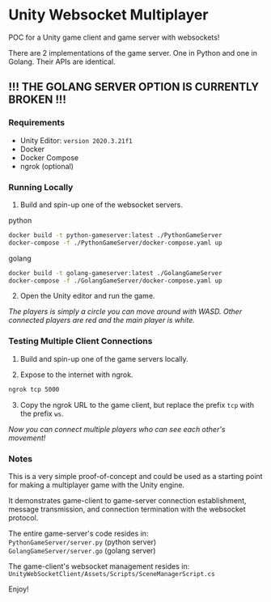 # Unity Websocket Multiplayer

POC for a Unity game client and game server with websockets!

There are 2 implementations of the game server. One in Python and one in 
Golang. Their APIs are identical.

## !!! THE GOLANG SERVER OPTION IS CURRENTLY BROKEN !!!


### Requirements
- Unity Editor: `version 2020.3.21f1`
- Docker
- Docker Compose
- ngrok (optional)


### Running Locally

1. Build and spin-up one of the websocket servers.

python
```sh
docker build -t python-gameserver:latest ./PythonGameServer
docker-compose -f ./PythonGameServer/docker-compose.yaml up
```

golang
```sh
docker build -t golang-gameserver:latest ./GolangGameServer
docker-compose -f ./GolangGameServer/docker-compose.yaml up
```

2. Open the Unity editor and run the game.

*The players is simply a circle you can move around with WASD. Other connected*
*players are red and the main player is white.*


### Testing Multiple Client Connections

1. Build and spin-up one of the game servers locally.

2. Expose to the internet with ngrok.
```sh
ngrok tcp 5000
```

3. Copy the ngrok URL to the game client, but replace the prefix `tcp` with the
prefix `ws`.

*Now you can connect multiple players who can see each other's movement!*


### Notes

This is a very simple proof-of-concept and could be used as a starting point for 
making a multiplayer game with the Unity engine.

It demonstrates game-client to game-server connection establishment, message 
transmission, and connection termination with the websocket protocol.

The entire game-server's code resides in:  
`PythonGameServer/server.py` (python server)  
`GolangGameServer/server.go` (golang server)

The game-client's websocket management resides in:  
`UnityWebSocketClient/Assets/Scripts/SceneManagerScript.cs`

Enjoy!
